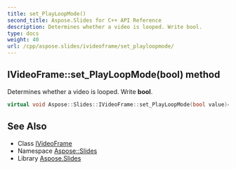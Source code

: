 ```yaml
---
title: set_PlayLoopMode()
second_title: Aspose.Slides for C++ API Reference
description: Determines whether a video is looped. Write bool.
type: docs
weight: 40
url: /cpp/aspose.slides/ivideoframe/set_playloopmode/
---
```

## IVideoFrame::set_PlayLoopMode(bool) method


Determines whether a video is looped. Write **bool**.

```cpp
virtual void Aspose::Slides::IVideoFrame::set_PlayLoopMode(bool value)=0
```

## See Also

* Class [IVideoFrame](./)
* Namespace [Aspose::Slides](../)
* Library [Aspose.Slides](../../)